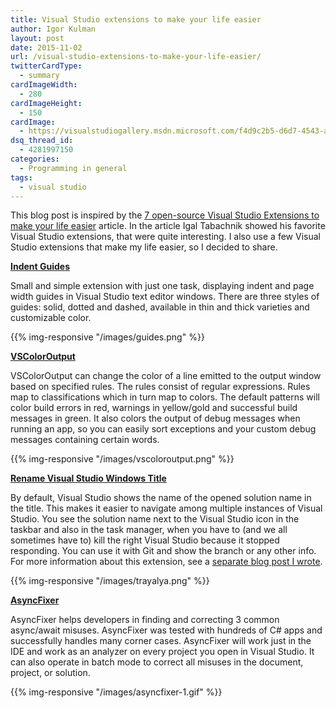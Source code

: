 ```yaml
---
title: Visual Studio extensions to make your life easier
author: Igor Kulman
layout: post
date: 2015-11-02
url: /visual-studio-extensions-to-make-your-life-easier/
twitterCardType:
  - summary
cardImageWidth:
  - 280
cardImageHeight:
  - 150
cardImage:
  - https://visualstudiogallery.msdn.microsoft.com/f4d9c2b5-d6d7-4543-a7a5-2d7ebabc2496/image/file/63101/9/screenshot.png?Id=63101
dsq_thread_id:
  - 4281997150
categories:
  - Programming in general
tags:
  - visual studio
---
```

This blog post is inspired by the [7 open-source Visual Studio Extensions to make your life easier][1] article. In the article Igal Tabachnik showed his favorite Visual Studio extensions, that were quite interesting. I also use a few Visual Studio extensions that make my life easier, so I decided to share. 

**[Indent Guides][2]**

Small and simple extension with just one task, displaying indent and page width guides in Visual Studio text editor windows. There are three styles of guides: solid, dotted and dashed, available in thin and thick varieties and customizable color.

{{% img-responsive "/images/guides.png" %}}

<!--more-->

**[VSColorOutput][4]**

VSColorOutput can change the color of a line emitted to the output window based on specified rules. The rules consist of regular expressions. Rules map to classifications which in turn map to colors. The default patterns will color build errors in red, warnings in yellow/gold and successful build messages in green. It also colors the output of debug messages when running an app, so you can easily sort exceptions and your custom debug messages containing certain words. 

{{% img-responsive "/images/vscoloroutput.png" %}}

**[Rename Visual Studio Windows Title][6]**

By default, Visual Studio shows the name of the opened solution name in the title. This makes it easier to navigate among multiple instances of Visual Studio. You see the solution name next to the Visual Studio icon in the taskbar and also in the task manager, when you have to (and we all sometimes have to) kill the right Visual Studio because it stopped responding. You can use it with Git and show the branch or any other info. For more information about this extension, see a [separate blog post I wrote][7].

{{% img-responsive "/images/trayalya.png" %}}

**[AsyncFixer][9]**

AsyncFixer helps developers in finding and correcting 3 common async/await misuses. AsyncFixer was tested with hundreds of C# apps and successfully handles many corner cases. AsyncFixer will work just in the IDE and work as an analyzer on every project you open in Visual Studio. It can also operate in batch mode to correct all misuses in the document, project, or solution. 

{{% img-responsive "/images/asyncfixer-1.gif" %}}

 [1]: http://hmemcpy.com/2015/10/7-open-source-visual-studio-extensions-to-make-your-life-easier/
 [2]: https://visualstudiogallery.msdn.microsoft.com/e792686d-542b-474a-8c55-630980e72c30
 [3]: http://i1.visualstudiogallery.msdn.s-msft.com/e792686d-542b-474a-8c55-630980e72c30/image/file/105611/1/screen.png
 [4]: https://www.visualstudiogallery.msdn.microsoft.com/f4d9c2b5-d6d7-4543-a7a5-2d7ebabc2496
 [5]: https://visualstudiogallery.msdn.microsoft.com/f4d9c2b5-d6d7-4543-a7a5-2d7ebabc2496/image/file/63101/9/screenshot.png?Id=63101
 [6]: https://visualstudiogallery.msdn.microsoft.com/f3f23845-5b1e-4811-882f-60b7181fa6d6
 [7]: http://blog.kulman.sk/quick-tip-showing-solution-branch-name-in-visual-studio-title/
 [8]: http://blog.kulman.sk/wp-content/uploads/2015/07/trayalya.png
 [9]: https://visualstudiogallery.msdn.microsoft.com/03448836-db42-46b3-a5c7-5fc5d36a8308
 [10]: https://i1.visualstudiogallery.msdn.s-msft.com/03448836-db42-46b3-a5c7-5fc5d36a8308/image/file/154241/1/asyncfixer-1.gif